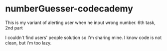 # numberGuesser-codecademy

This is my variant of alerting user when he input wrong number. 6th task, 2nd part

I couldn't find users' people solution so I'm sharing mine. I know code is not clean, but i'm too lazy.

